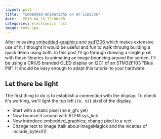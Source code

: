 ```yaml
---
layout: post
title:  "Embedded animations on an SSD1306"
date:   2018-04-18 12:00:00
categories: electronics rust
image: todo.jpg
---
```


After releasing [embedded-graphics]() and [ssd1306]() which makes extensive use of it, I thought it would be useful and fun to walk throuhg building a quick demo using both. In this post I'll go through drawing a single pixel with these libraries to animating an image bouncing around the screen. I'll be using a CRIUS branded OLED display on I2C1 of an STM32F103 "Blue Pill". It should be easy enough to adapt this tutorial to your hardware.

## Let there be light

The first thing to do is to establish a connection with the display. To check it's working, we'll light the top left (`(0, 0)`) pixel of the display.

* Start with a static pixel (no e_gfx yet)
* Now bounce it around with RTFM sys_tick
* Now introduce embedded_graphics; change pixel to a rect
* Change rect to image (talk about ImageMagick and the niceties of include_bytes!())
